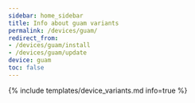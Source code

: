 ```yaml
---
sidebar: home_sidebar
title: Info about guam variants
permalink: /devices/guam/
redirect_from:
- /devices/guam/install
- /devices/guam/update
device: guam
toc: false
---
```

{% include templates/device_variants.md info=true %}
